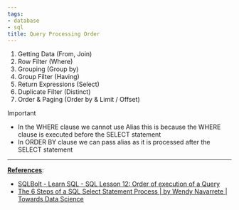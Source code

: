 ```yaml
---
tags:
- database
- sql
title: Query Processing Order
---
```


1. Getting Data (From, Join)
2. Row Filter (Where)
3. Grouping (Group by)
4. Group Filter (Having)
5. Return Expressions (Select)
6. Duplicate Filter (Distinct)
7. Order & Paging (Order by & Limit / Offset)

 > [!IMPORTANT]
 > * In the WHERE clause we cannot use Alias this is because the WHERE clause is executed before the SELECT statement
 > * In ORDER BY clause we can pass alias as it is processed after the SELECT statement

---

**<u>References</u>**:

* [SQLBolt - Learn SQL - SQL Lesson 12: Order of execution of a Query](https://sqlbolt.com/lesson/select_queries_order_of_execution)
* [The 6 Steps of a SQL Select Statement Process | by Wendy Navarrete | Towards Data Science](https://towardsdatascience.com/the-6-steps-of-a-sql-select-statement-process-b3696a49a642)
